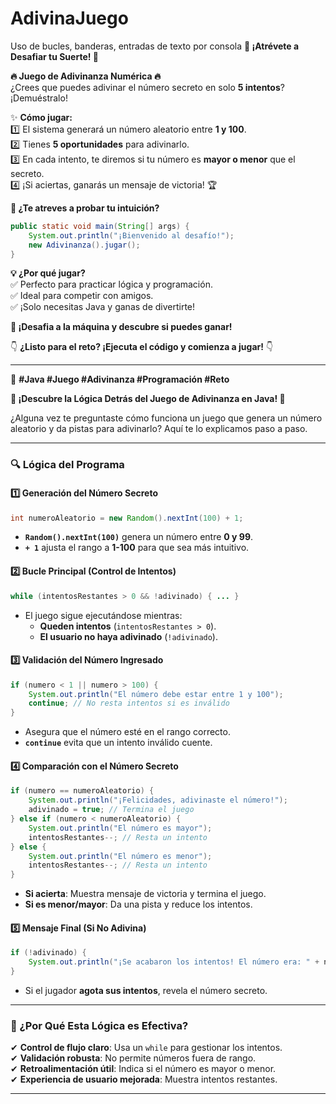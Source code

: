 # AdivinaJuego
Uso de bucles, banderas, entradas de texto por consola 
**📢 ¡Atrévete a Desafiar tu Suerte! 🎯**  

**🔥 Juego de Adivinanza Numérica 🔥**  
¿Crees que puedes adivinar el número secreto en solo **5 intentos**? ¡Demuéstralo!  

✨ **Cómo jugar:**  
1️⃣ El sistema generará un número aleatorio entre **1 y 100**.  
2️⃣ Tienes **5 oportunidades** para adivinarlo.  
3️⃣ En cada intento, te diremos si tu número es **mayor o menor** que el secreto.  
4️⃣ ¡Si aciertas, ganarás un mensaje de victoria! 🏆  

**🚀 ¿Te atreves a probar tu intuición?**  

```java
public static void main(String[] args) {  
    System.out.println("¡Bienvenido al desafío!");  
    new Adivinanza().jugar();  
}  
```  

**💡 ¿Por qué jugar?**  
✅ Perfecto para practicar lógica y programación.  
✅ Ideal para competir con amigos.  
✅ ¡Solo necesitas Java y ganas de divertirte!  

**🎉 ¡Desafia a la máquina y descubre si puedes ganar!**  

👇 **¿Listo para el reto? ¡Ejecuta el código y comienza a jugar!** 👇  

---  
📌 **#Java #Juego #Adivinanza #Programación #Reto**

**🚀 ¡Descubre la Lógica Detrás del Juego de Adivinanza en Java! 🧠**  

¿Alguna vez te preguntaste cómo funciona un juego que genera un número aleatorio y da pistas para adivinarlo? Aquí te lo explicamos paso a paso.  

---

### **🔍 Lógica del Programa**  

#### **1️⃣ Generación del Número Secreto**  
```java
int numeroAleatorio = new Random().nextInt(100) + 1;
```  
- **`Random().nextInt(100)`** genera un número entre **0 y 99**.  
- **`+ 1`** ajusta el rango a **1-100** para que sea más intuitivo.  

#### **2️⃣ Bucle Principal (Control de Intentos)**  
```java
while (intentosRestantes > 0 && !adivinado) { ... }
```  
- El juego sigue ejecutándose mientras:  
  - **Queden intentos** (`intentosRestantes > 0`).  
  - **El usuario no haya adivinado** (`!adivinado`).  

#### **3️⃣ Validación del Número Ingresado**  
```java
if (numero < 1 || numero > 100) {
    System.out.println("El número debe estar entre 1 y 100");
    continue; // No resta intentos si es inválido
}
```  
- Asegura que el número esté en el rango correcto.  
- **`continue`** evita que un intento inválido cuente.  

#### **4️⃣ Comparación con el Número Secreto**  
```java
if (numero == numeroAleatorio) {
    System.out.println("¡Felicidades, adivinaste el número!");
    adivinado = true; // Termina el juego
} else if (numero < numeroAleatorio) {
    System.out.println("El número es mayor");
    intentosRestantes--; // Resta un intento
} else {
    System.out.println("El número es menor");
    intentosRestantes--; // Resta un intento
}
```  
- **Si acierta**: Muestra mensaje de victoria y termina el juego.  
- **Si es menor/mayor**: Da una pista y reduce los intentos.  

#### **5️⃣ Mensaje Final (Si No Adivina)**  
```java
if (!adivinado) {
    System.out.println("¡Se acabaron los intentos! El número era: " + numeroAleatorio);
}
```  
- Si el jugador **agota sus intentos**, revela el número secreto.  

---

### **🎯 ¿Por Qué Esta Lógica es Efectiva?**  
✔ **Control de flujo claro**: Usa un `while` para gestionar los intentos.  
✔ **Validación robusta**: No permite números fuera de rango.  
✔ **Retroalimentación útil**: Indica si el número es mayor o menor.  
✔ **Experiencia de usuario mejorada**: Muestra intentos restantes.  

---

